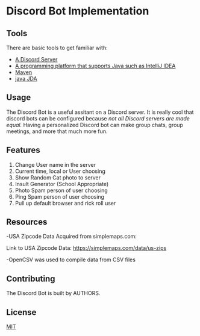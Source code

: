 # Discord Bot Implementation

## Tools
There are basic tools to get familiar with: 
* [A Discord Server](https://support.discord.com/hc/en-us/articles/204849977-How-do-I-create-a-server-)
* [A programming platform that supports Java such as IntelliJ IDEA](https://www.jetbrains.com/idea/download/#section=windows)
* [Maven](https://www.jetbrains.com/help/idea/maven-support.html)
* [java JDA](https://github.com/DV8FromTheWorld/JDA)
## Usage
The Discord Bot is a useful assitant on a Discord server. It is really cool that discord bots can be configured because *not all Discord servers are made equal.* Having a personalized Discord bot can make group chats, group meetings, and more that much more fun. 

## Features
1. Change User name in the server 
2. Current time, local or User choosing
3. Show Random Cat photo to server
4. Insult Generator (School Appropriate)
5. Photo Spam person of user choosing 
6. Ping Spam person of user choosing
7. Pull up default browser and rick roll user


## Resources
-USA Zipcode Data Acquired from simplemaps.com:
    
Link to USA Zipcode Data: https://simplemaps.com/data/us-zips

-OpenCSV was used to compile data from CSV files

## Contributing
The Discord Bot is built by AUTHORS. 
## License
[MIT](https://choosealicense.com/licenses/mit/)
